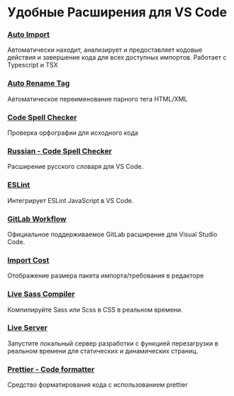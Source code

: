<html>
    <body>
        <h1>Удобные Расширения для VS Code</h1>
        <div>
            <h3>
                <a href="https://marketplace.visualstudio.com/items?itemName=steoates.autoimport">
                    Auto Import
                </a>
            </h3>
            <p>
                Автоматически находит, анализирует и предоставляет
                кодовые действия и завершение кода для всех доступных
                импортов. Работает с Typescript и TSX
            </p>
        </div>
        <div>
            <h3>
                <a href="https://marketplace.visualstudio.com/items?itemName=formulahendry.auto-rename-tag">
                  Auto Rename Tag
                </a>
            </h3>
            <p>Автоматическое переименование парного тега HTML/XML</p>
        </div>
        <div>
            <h3>
                <a href="https://marketplace.visualstudio.com/items?itemName=streetsidesoftware.code-spell-checker">
                  Code Spell Checker
                </a>
            </h3>
            <p>Проверка орфографии для исходного кода</p>
        </div>
        <div>
            <h3>
                <a href="https://marketplace.visualstudio.com/items?itemName=streetsidesoftware.code-spell-checker-russian">
                  Russian - Code Spell Checker
                </a>
            </h3>
            <p>Расширение русского словаря для VS Code.</p>
        </div>
        <div>
            <h3>
                <a href="https://marketplace.visualstudio.com/items?itemName=dbaeumer.vscode-eslint">
                  ESLint
                </a>
            </h3>
            <p>Интегрирует ESLint JavaScript в VS Code.</p>
        </div>
        <div>
            <h3>
                <a href="https://marketplace.visualstudio.com/items?itemName=GitLab.gitlab-workflow">
                  GitLab Workflow
                </a>
            </h3>
            <p>Официальное поддерживаемое GitLab расширение для Visual Studio Code.</p>
        </div>
        <div>
            <h3>
                <a href="https://marketplace.visualstudio.com/items?itemName=wix.vscode-import-cost">
                  Import Cost
                </a>
            </h3>
            <p>Отображение размера пакета импорта/требования в редакторе</p>
        </div>
        <div>
            <h3>
                <a href="https://marketplace.visualstudio.com/items?itemName=glenn2223.live-sass">
                  Live Sass Compiler
                </a>
            </h3>
            <p>Компилируйте Sass или Scss в CSS в реальном времени.</p>
        </div>
        <div>
            <h3>
                <a href="https://marketplace.visualstudio.com/items?itemName=ritwickdey.LiveServer">
                  Live Server
                </a>
            </h3>
            <p>Запустите локальный сервер разработки с функцией перезагрузки в реальном времени для статических и динамических страниц.</p>
        </div>
        <div>
            <h3>
                <a href="https://marketplace.visualstudio.com/items?itemName=esbenp.prettier-vscode">
                  Prettier - Code formatter
                </a>
            </h3>
            <p>Средство форматирования кода с использованием prettier</p>
        </div>      
    </body>
</html>

